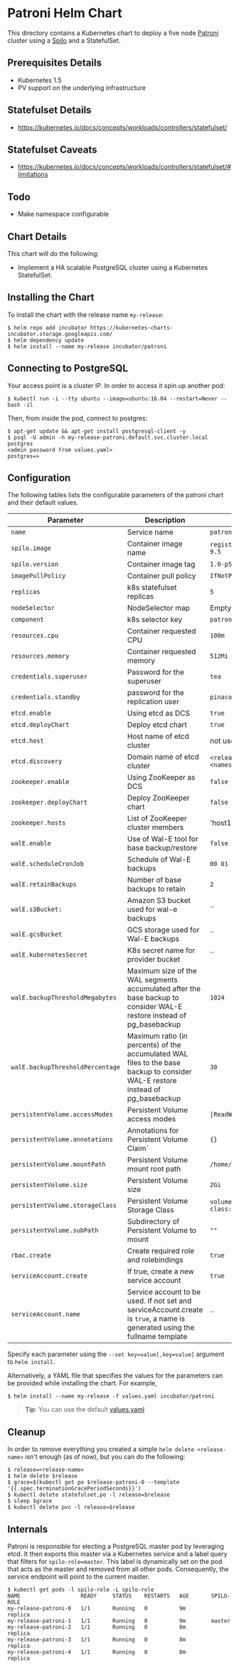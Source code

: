 # Patroni Helm Chart

This directory contains a Kubernetes chart to deploy a five node [Patroni](https://github.com/zalando/patroni/) cluster using a [Spilo](https://github.com/zalando/spilo) and a StatefulSet.

## Prerequisites Details
* Kubernetes 1.5
* PV support on the underlying infrastructure

## Statefulset Details
* https://kubernetes.io/docs/concepts/workloads/controllers/statefulset/

## Statefulset Caveats
* https://kubernetes.io/docs/concepts/workloads/controllers/statefulset/#limitations

## Todo
* Make namespace configurable

## Chart Details
This chart will do the following:

* Implement a HA scalable PostgreSQL cluster using a Kubernetes StatefulSet.

## Installing the Chart

To install the chart with the release name `my-release`:

```console
$ helm repo add incubator https://kubernetes-charts-incubator.storage.googleapis.com/
$ helm dependency update
$ helm install --name my-release incubator/patroni
```

## Connecting to PostgreSQL

Your access point is a cluster IP. In order to access it spin up another pod:

```console
$ kubectl run -i --tty ubuntu --image=ubuntu:16.04 --restart=Never -- bash -il
```

Then, from inside the pod, connect to postgres:

```console
$ apt-get update && apt-get install postgresql-client -y
$ psql -U admin -h my-release-patroni.default.svc.cluster.local postgres
<admin password from values.yaml>
postgres=>
```

## Configuration

The following tables lists the configurable parameters of the patroni chart and their default values.

|       Parameter                   |           Description                     |                         Default                     |
|-----------------------------------|-------------------------------------------|-----------------------------------------------------|
| `name`                            | Service name                              | `patroni`                                           |
| `spilo.image`                     | Container image name                      | `registry.opensource.zalan.do/acid/spilo-9.5`       |
| `spilo.version`                   | Container image tag                       | `1.0-p5`                                            |
| `imagePullPolicy`                 | Container pull policy                     | `IfNotPresent`                                      |
| `replicas`                        | k8s statefulset replicas                  | `5`                                                 |
| `nodeSelector`                    | NodeSelector map                          | Empty                                               |
| `component`                       | k8s selector key                          | `patroni`                                           |
| `resources.cpu`                   | Container requested CPU                   | `100m`                                              |
| `resources.memory`                | Container requested memory                | `512Mi`                                             |
| `credentials.superuser`           | Password for the superuser                | `tea`                                               |
| `credentials.standby`             | password for the replication user         | `pinacolada`                                        |
| `etcd.enable`                     | Using etcd as DCS                         | `true`                                              |
| `etcd.deployChart`                | Deploy etcd chart                         | `true`                                              |
| `etcd.host`                       | Host name of etcd cluster                 | not used (`etcd.discovery`) is used instead)        |
| `etcd.discovery`                  | Domain name of etcd cluster               | `<release-name>-etcd.<namespace>.svc.cluster.local` |
| `zookeeper.enable`                | Using ZooKeeper as DCS                    | `false`                                             |
| `zookeeper.deployChart`           | Deploy ZooKeeper chart                    | `false`                                             |
| `zookeeper.hosts`                 | List of ZooKeeper cluster members         | 'host1:port1','host2:port2','etc...'                |
| `walE.enable`                     | Use of Wal-E tool for base backup/restore | `false`                                             |
| `walE.scheduleCronJob`            | Schedule of Wal-E backups                 | `00 01 * * *`                                       |
| `walE.retainBackups`              | Number of base backups to retain          | `2`                                                 |
| `walE.s3Bucket:`                  | Amazon S3 bucket used for wal-e backups   | ``                                                  |
| `walE.gcsBucket`                  | GCS storage used for Wal-E backups        | ``                                                  |
| `walE.kubernetesSecret`           | K8s secret name for provider bucket       | ``                                                  |
| `walE.backupThresholdMegabytes`   | Maximum size of the WAL segments accumulated after the base backup to consider WAL-E restore instead of pg_basebackup | `1024` |
| `walE.backupThresholdPercentage`  | Maximum ratio (in percents) of the accumulated WAL files to the base backup to consider WAL-E restore instead of pg_basebackup | `30` |
| `persistentVolume.accessModes`    | Persistent Volume access modes            | `[ReadWriteOnce]`                                   |
| `persistentVolume.annotations`    | Annotations for Persistent Volume Claim`  | `{}`                                                |
| `persistentVolume.mountPath`      | Persistent Volume mount root path         | `/home/postgres/pgdata`                             |
| `persistentVolume.size`           | Persistent Volume size                    | `2Gi`                                               |
| `persistentVolume.storageClass`   | Persistent Volume Storage Class           | `volume.alpha.kubernetes.io/storage-class: default` |
| `persistentVolume.subPath`        | Subdirectory of Persistent Volume to mount | `""` |
| `rbac.create`                     | Create required role and rolebindings     | `true`                                              |
| `serviceAccount.create`           | If true, create a new service account	    | `true`                                              |
| `serviceAccount.name`             | Service account to be used. If not set and serviceAccount.create is `true`, a name is generated using the fullname template | ``  

Specify each parameter using the `--set key=value[,key=value]` argument to `helm install`.

Alternatively, a YAML file that specifies the values for the parameters can be provided while installing the chart. For example,

```console
$ helm install --name my-release -f values.yaml incubator/patroni
```

> **Tip**: You can use the default [values.yaml](values.yaml)

## Cleanup

In order to remove everything you created a simple `helm delete <release-name>` isn't enough (as of now), but you can do the following:

```console
$ release=<release-name>
$ helm delete $release
$ grace=$(kubectl get po $release-patroni-0 --template '{{.spec.terminationGracePeriodSeconds}}')
$ kubectl delete statefulset,po -l release=$release
$ sleep $grace
$ kubectl delete pvc -l release=$release
```

## Internals

Patroni is responsible for electing a PostgreSQL master pod by leveraging etcd.
It then exports this master via a Kubernetes service and a label query that filters for `spilo-role=master`.
This label is dynamically set on the pod that acts as the master and removed from all other pods.
Consequently, the service endpoint will point to the current master.

```console
$ kubectl get pods -l spilo-role -L spilo-role
NAME                   READY     STATUS    RESTARTS   AGE       SPILO-ROLE
my-release-patroni-0   1/1       Running   0          9m        replica
my-release-patroni-1   1/1       Running   0          9m        master
my-release-patroni-2   1/1       Running   0          8m        replica
my-release-patroni-3   1/1       Running   0          8m        replica
my-release-patroni-4   1/1       Running   0          8m        replica
```
